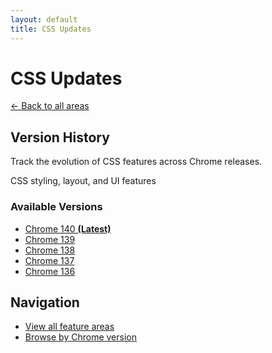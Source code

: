 ```yaml
---
layout: default
title: CSS Updates
---
```


# CSS Updates

[← Back to all areas](../)

## Version History

Track the evolution of CSS features across Chrome releases.

CSS styling, layout, and UI features



### Available Versions

- [Chrome 140 **(Latest)**](./chrome-140.html)
- [Chrome 139](./chrome-139.html)
- [Chrome 138](./chrome-138.html)
- [Chrome 137](./chrome-137.html)
- [Chrome 136](./chrome-136.html)

## Navigation

- [View all feature areas](../)
- [Browse by Chrome version](../../versions/)
